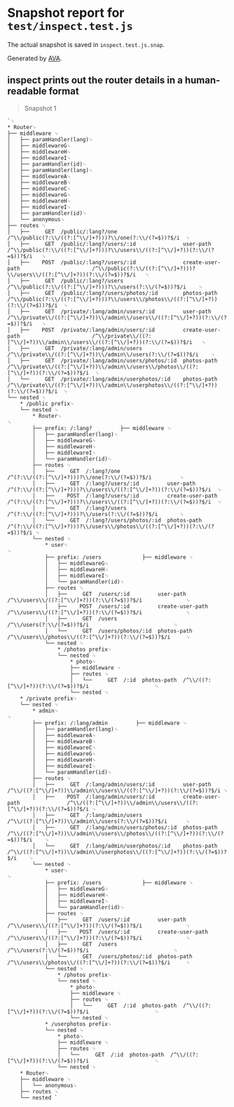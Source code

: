 # Snapshot report for `test/inspect.test.js`

The actual snapshot is saved in `inspect.test.js.snap`.

Generated by [AVA](https://ava.li).

## inspect prints out the router details in a human-readable format

> Snapshot 1

    `␊
    * Router␊
    ├── middleware ␊
    │   ├── paramHandler(lang)␊
    │   ├── middlewareG␊
    │   ├── middlewareH␊
    │   ├── middlewareI␊
    │   ├── paramHandler(id)␊
    │   ├── paramHandler(lang)␊
    │   ├── middlewareA␊
    │   ├── middlewareB␊
    │   ├── middlewareC␊
    │   ├── middlewareG␊
    │   ├── middlewareH␊
    │   ├── middlewareI␊
    │   ├── paramHandler(id)␊
    │   └── anonymous␊
    ├── routes ␊
    │   ├──     GET  /public/:lang?/one                                                            /^\\/public(?:\\/((?:[^\\/]+?)))?\\/one(?:\\/(?=$))?$/i	␊
    │   ├──     GET  /public/:lang?/users/:id               user-path                              /^\\/public(?:\\/((?:[^\\/]+?)))?\\/users\\/((?:[^\\/]+?))(?:\\/(?=$))?$/i	␊
    │   ├──    POST  /public/:lang?/users/:id               create-user-path                       /^\\/public(?:\\/((?:[^\\/]+?)))?\\/users\\/((?:[^\\/]+?))(?:\\/(?=$))?$/i	␊
    │   ├──     GET  /public/:lang?/users                                                          /^\\/public(?:\\/((?:[^\\/]+?)))?\\/users(?:\\/(?=$))?$/i	␊
    │   ├──     GET  /public/:lang?/users/photos/:id        photos-path                            /^\\/public(?:\\/((?:[^\\/]+?)))?\\/users\\/photos\\/((?:[^\\/]+?))(?:\\/(?=$))?$/i	␊
    │   ├──     GET  /private/:lang/admin/users/:id         user-path                              /^\\/private\\/((?:[^\\/]+?))\\/admin\\/users\\/((?:[^\\/]+?))(?:\\/(?=$))?$/i	␊
    │   ├──    POST  /private/:lang/admin/users/:id         create-user-path                       /^\\/private\\/((?:[^\\/]+?))\\/admin\\/users\\/((?:[^\\/]+?))(?:\\/(?=$))?$/i	␊
    │   ├──     GET  /private/:lang/admin/users                                                    /^\\/private\\/((?:[^\\/]+?))\\/admin\\/users(?:\\/(?=$))?$/i	␊
    │   ├──     GET  /private/:lang/admin/users/photos/:id  photos-path                            /^\\/private\\/((?:[^\\/]+?))\\/admin\\/users\\/photos\\/((?:[^\\/]+?))(?:\\/(?=$))?$/i	␊
    │   └──     GET  /private/:lang/admin/userphotos/:id    photos-path                            /^\\/private\\/((?:[^\\/]+?))\\/admin\\/userphotos\\/((?:[^\\/]+?))(?:\\/(?=$))?$/i	␊
    └── nested ␊
        * /public prefix␊
        └── nested ␊
            * Router␊
    ␊
            ├── prefix: /:lang?         ├── middleware ␊
            │   ├── paramHandler(lang)␊
            │   ├── middlewareG␊
            │   ├── middlewareH␊
            │   ├── middlewareI␊
            │   └── paramHandler(id)␊
            ├── routes ␊
            │   ├──     GET  /:lang?/one                                         /^(?:\\/((?:[^\\/]+?)))?\\/one(?:\\/(?=$))?$/i        	␊
            │   ├──     GET  /:lang?/users/:id         user-path                 /^(?:\\/((?:[^\\/]+?)))?\\/users\\/((?:[^\\/]+?))(?:\\/(?=$))?$/i	␊
            │   ├──    POST  /:lang?/users/:id         create-user-path          /^(?:\\/((?:[^\\/]+?)))?\\/users\\/((?:[^\\/]+?))(?:\\/(?=$))?$/i	␊
            │   ├──     GET  /:lang?/users                                       /^(?:\\/((?:[^\\/]+?)))?\\/users(?:\\/(?=$))?$/i      	␊
            │   └──     GET  /:lang?/users/photos/:id  photos-path               /^(?:\\/((?:[^\\/]+?)))?\\/users\\/photos\\/((?:[^\\/]+?))(?:\\/(?=$))?$/i	␊
            └── nested ␊
                * user␊
    ␊
                ├── prefix: /users             ├── middleware ␊
                │   ├── middlewareG␊
                │   ├── middlewareH␊
                │   ├── middlewareI␊
                │   └── paramHandler(id)␊
                ├── routes ␊
                │   ├──     GET  /users/:id         user-path          /^\\/users\\/((?:[^\\/]+?))(?:\\/(?=$))?$/i           	␊
                │   ├──    POST  /users/:id         create-user-path   /^\\/users\\/((?:[^\\/]+?))(?:\\/(?=$))?$/i           	␊
                │   ├──     GET  /users                                /^\\/users(?:\\/(?=$))?$/i                          	␊
                │   └──     GET  /users/photos/:id  photos-path        /^\\/users\\/photos\\/((?:[^\\/]+?))(?:\\/(?=$))?$/i   	␊
                └── nested ␊
                    * /photos prefix␊
                    └── nested ␊
                        * photo␊
                        ├── middleware ␊
                        ├── routes ␊
                        │   └──     GET  /:id  photos-path  /^\\/((?:[^\\/]+?))(?:\\/(?=$))?$/i                  	␊
                        └── nested ␊
        * /private prefix␊
        └── nested ␊
            * admin␊
    ␊
            ├── prefix: /:lang/admin         ├── middleware ␊
            │   ├── paramHandler(lang)␊
            │   ├── middlewareA␊
            │   ├── middlewareB␊
            │   ├── middlewareC␊
            │   ├── middlewareG␊
            │   ├── middlewareH␊
            │   ├── middlewareI␊
            │   └── paramHandler(id)␊
            ├── routes ␊
            │   ├──     GET  /:lang/admin/users/:id         user-path                      /^\\/((?:[^\\/]+?))\\/admin\\/users\\/((?:[^\\/]+?))(?:\\/(?=$))?$/i	␊
            │   ├──    POST  /:lang/admin/users/:id         create-user-path               /^\\/((?:[^\\/]+?))\\/admin\\/users\\/((?:[^\\/]+?))(?:\\/(?=$))?$/i	␊
            │   ├──     GET  /:lang/admin/users                                            /^\\/((?:[^\\/]+?))\\/admin\\/users(?:\\/(?=$))?$/i    	␊
            │   ├──     GET  /:lang/admin/users/photos/:id  photos-path                    /^\\/((?:[^\\/]+?))\\/admin\\/users\\/photos\\/((?:[^\\/]+?))(?:\\/(?=$))?$/i	␊
            │   └──     GET  /:lang/admin/userphotos/:id    photos-path                    /^\\/((?:[^\\/]+?))\\/admin\\/userphotos\\/((?:[^\\/]+?))(?:\\/(?=$))?$/i	␊
            └── nested ␊
                * user␊
    ␊
                ├── prefix: /users             ├── middleware ␊
                │   ├── middlewareG␊
                │   ├── middlewareH␊
                │   ├── middlewareI␊
                │   └── paramHandler(id)␊
                ├── routes ␊
                │   ├──     GET  /users/:id         user-path          /^\\/users\\/((?:[^\\/]+?))(?:\\/(?=$))?$/i           	␊
                │   ├──    POST  /users/:id         create-user-path   /^\\/users\\/((?:[^\\/]+?))(?:\\/(?=$))?$/i           	␊
                │   ├──     GET  /users                                /^\\/users(?:\\/(?=$))?$/i                          	␊
                │   └──     GET  /users/photos/:id  photos-path        /^\\/users\\/photos\\/((?:[^\\/]+?))(?:\\/(?=$))?$/i   	␊
                └── nested ␊
                    * /photos prefix␊
                    └── nested ␊
                        * photo␊
                        ├── middleware ␊
                        ├── routes ␊
                        │   └──     GET  /:id  photos-path  /^\\/((?:[^\\/]+?))(?:\\/(?=$))?$/i                  	␊
                        └── nested ␊
                * /userphotos prefix␊
                └── nested ␊
                    * photo␊
                    ├── middleware ␊
                    ├── routes ␊
                    │   └──     GET  /:id  photos-path  /^\\/((?:[^\\/]+?))(?:\\/(?=$))?$/i                  	␊
                    └── nested ␊
        * Router␊
        ├── middleware ␊
        │   └── anonymous␊
        ├── routes ␊
        └── nested `

